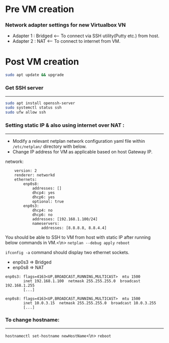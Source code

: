 # Pre VM creation

### Network adapter settings for new Virtualbox VN

- Adapter 1 : Bridged  <-- To connect via SSH utility(Putty etc.) from host.
- Adapter 2 : NAT      <-- To connect to internet from VM.


# Post VM creation
```sh
sudo apt update && upgrade
```

### Get SSH server
---
```sh
sudo apt install openssh-server
sudo systemctl status ssh
sudo ufw allow ssh
```


### Setting static IP & also using internet over NAT :
---
- Modify a relevant netplan network configuration yaml file within `/etc/netplan/` directory with below.
- Change IP address for VM as applicable based on host Gateway IP.

network:
```
    version: 2
    renderer: networkd
    ethernets:
        enp0s8:
            addresses: []
            dhcp4: yes
            dhcp6: yes
            optional: true
        enp0s3:
            dhcp4: no
            dhcp6: no
            addresses: [192.168.1.100/24]
            nameservers:
                addresses: [8.8.8.8, 8.8.4.4]
```

You should be able to SSH to VM from host with static IP after running below commands in VM.<\n>
`netplan --debug apply`
`reboot`


`ifconfig -a` command should display two ethernet sockets.
- enp0s3 => Bridged
- enp0s8 => NAT

```
enp0s3: flags=4163<UP,BROADCAST,RUNNING,MULTICAST>  mtu 1500
        inet 192.168.1.100  netmask 255.255.255.0  broadcast 192.168.1.255
        [...]

enp0s8: flags=4163<UP,BROADCAST,RUNNING,MULTICAST>  mtu 1500
        inet 10.0.3.15  netmask 255.255.255.0  broadcast 10.0.3.255
        [...]
```



### To change hostname:
---
`hostnamectl set-hostname newHostName`<\n>
`reboot`
